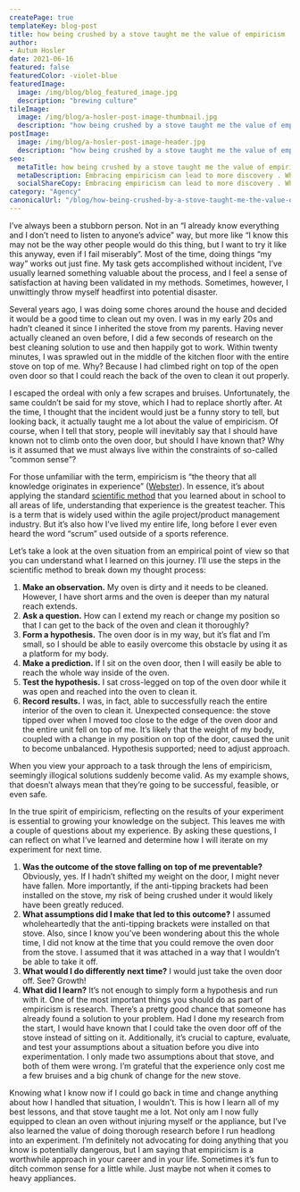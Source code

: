 ```yaml
---
createPage: true
templateKey: blog-post
title: how being crushed by a stove taught me the value of empiricism
author:
- Autum Hosler
date: 2021-06-16
featured: false
featuredColor: -violet-blue
featuredImage:
  image: /img/blog/blog_featured_image.jpg
  description: "brewing culture"
tileImage:
  image: /img/blog/a-hosler-post-image-thumbnail.jpg
  description: "how being crushed by a stove taught me the value of empiricism"
postImage:
  image: /img/blog/a-hosler-post-image-header.jpg
  description: "how being crushed by a stove taught me the value of empiricism"
seo:
  metaTitle: how being crushed by a stove taught me the value of empiricism
  metaDescription: Embracing empiricism can lead to more discovery . What does that mean? Sometimes it means experimenting. And sometimes, it doesn’t work out.
  socialShareCopy: Embracing empiricism can lead to more discovery . What does that mean? Sometimes it means experimenting. And sometimes, it doesn’t work out.
category: "Agency"
canonicalUrl: "/blog/how-being-crushed-by-a-stove-taught-me-the-value-of-empiricism"
---
```

I’ve always been a stubborn person. Not in an “I already know everything and I don’t need to listen to anyone’s advice” way, but more like “I know this may not be the way other people would do this thing, but I want to try it like this anyway, even if I fail miserably”. Most of the time, doing things “my way” works out just fine. My task gets accomplished without incident, I’ve usually learned something valuable about the process, and I feel a sense of satisfaction at having been validated in my methods. Sometimes, however, I unwittingly throw myself headfirst into potential disaster.

Several years ago, I was doing some chores around the house and decided it would be a good time to clean out my oven. I was in my early 20s and hadn’t cleaned it since I inherited the stove from my parents. Having never actually cleaned an oven before, I did a few seconds of research on the best cleaning solution to use and then happily got to work. Within twenty minutes, I was sprawled out in the middle of the kitchen floor with the entire stove on top of me. Why? Because I had climbed right on top of the open oven door so that I could reach the back of the oven to clean it out properly.

I escaped the ordeal with only a few scrapes and bruises. Unfortunately, the same couldn’t be said for my stove, which I had to replace shortly after. At the time, I thought that the incident would just be a funny story to tell, but looking back, it actually taught me a lot about the value of empiricism. Of course, when I tell that story, people will inevitably say that I should have known not to climb onto the oven door, but should I have known that? Why is it assumed that we must always live within the constraints of so-called “common sense”?

For those unfamiliar with the term, empiricism is “the theory that all knowledge originates in experience” (<a href="https://www.merriam-webster.com/dictionary/empiricism" target="_blank" rel="noopener">Webster</a>). In essence, it’s about applying the standard <a href="https://en.wikipedia.org/wiki/Scientific_method" target="_blank" rel="noopener">scientific method</a> that you learned about in school to all areas of life, understanding that experience is the greatest teacher. This is a term that is widely used within the agile project/product management industry. But it’s also how I’ve lived my entire life, long before I ever even heard the word “scrum” used outside of a sports reference.

Let’s take a look at the oven situation from an empirical point of view so that you can understand what I learned on this journey. I’ll use the steps in the scientific method to break down my thought process:

1. **Make an observation.** My oven is dirty and it needs to be cleaned. However, I have short arms and the oven is deeper than my natural reach extends.
2. **Ask a question.** How can I extend my reach or change my position so that I can get to the back of the oven and clean it thoroughly?
3. **Form a hypothesis.** The oven door is in my way, but it’s flat and I’m small, so I should be able to easily overcome this obstacle by using it as a platform for my body.
4. **Make a prediction.** If I sit on the oven door, then I will easily be able to reach the whole way inside of the oven.
5. **Test the hypothesis.** I sat cross-legged on top of the oven door while it was open and reached into the oven to clean it.
6. **Record results.** I was, in fact, able to successfully reach the entire interior of the oven to clean it. Unexpected consequence: the stove tipped over when I moved too close to the edge of the oven door and the entire unit fell on top of me. It’s likely that the weight of my body, coupled with a change in my position on top of the door, caused the unit to become unbalanced. Hypothesis supported; need to adjust approach.

When you view your approach to a task through the lens of empiricism, seemingly illogical solutions suddenly become valid. As my example shows, that doesn’t always mean that they’re going to be successful, feasible, or even safe.

In the true spirit of empiricism, reflecting on the results of your experiment is essential to growing your knowledge on the subject. This leaves me with a couple of questions about my experience. By asking these questions, I can reflect on what I’ve learned and determine how I will iterate on my experiment for next time. 

1. **Was the outcome of the stove falling on top of me preventable?** Obviously, yes. If I hadn’t shifted my weight on the door, I might never have fallen. More importantly, if the anti-tipping brackets had been installed on the stove, my risk of being crushed under it would likely have been greatly reduced.
2. **What assumptions did I make that led to this outcome?** I assumed wholeheartedly that the anti-tipping brackets were installed on that stove. Also, since I know you’ve been wondering about this the whole time, I did not know at the time that you could remove the oven door from the stove. I assumed that it was attached in a way that I wouldn’t be able to take it off.
3. **What would I do differently next time?** I would just take the oven door off. See? Growth!
4. **What did I learn?** It’s not enough to simply form a hypothesis and run with it. One of the most important things you should do as part of empiricism is research. There’s a pretty good chance that someone has already found a solution to your problem. Had I done my research from the start, I would have known that I could take the oven door off of the stove instead of sitting on it. Additionally, it’s crucial to capture, evaluate, and test your assumptions about a situation before you dive into experimentation. I only made two assumptions about that stove, and both of them were wrong. I’m grateful that the experience only cost me a few bruises and a big chunk of change for the new stove.

Knowing what I know now if I could go back in time and change anything about how I handled that situation, I wouldn’t. This is how I learn all of my best lessons, and that stove taught me a lot. Not only am I now fully equipped to clean an oven without injuring myself or the appliance, but I’ve also learned the value of doing thorough research before I run headlong into an experiment. I’m definitely not advocating for doing anything that you know is potentially dangerous, but I am saying that empiricism is a worthwhile approach in your career and in your life. Sometimes it’s fun to ditch common sense for a little while. Just maybe not when it comes to heavy appliances.